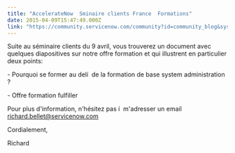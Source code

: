 ```yaml
---
title: "AccelerateNow  Sminaire clients France  Formations"
date: 2015-04-09T15:47:49.000Z
link: "https://community.servicenow.com/community?id=community_blog&sys_id=055e2aaddbd0dbc01dcaf3231f961983"
---
```

<p>Suite au séminaire clients du 9 avril, vous trouverez un document avec quelques diapositives sur notre offre formation et qui illustrent en particulier deux points:</p><p>- Pourquoi se former au delí  de la formation de base system administration ?</p><p>- Offre formation fulfiller</p><p></p><p><span>Pour plus d'information, n'hésitez pas í  m'adresser un email </span><a title="k-email-small" class="jive-link-email-small" href="mailto:richard.bellet@servicenow.com">richard.bellet@servicenow.com</a></p><p></p><p>Cordialement,</p><p></p><p>Richard</p>